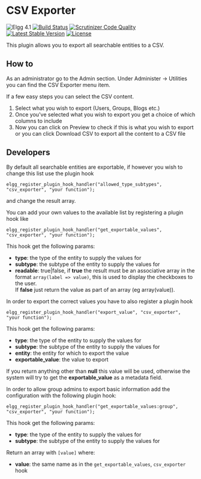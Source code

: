 CSV Exporter
============

![Elgg 4.1](https://img.shields.io/badge/Elgg-4.1-green.svg)
[![Build Status](https://scrutinizer-ci.com/g/ColdTrick/csv_exporter/badges/build.png?b=master)](https://scrutinizer-ci.com/g/ColdTrick/csv_exporter/build-status/master)
[![Scrutinizer Code Quality](https://scrutinizer-ci.com/g/ColdTrick/csv_exporter/badges/quality-score.png?b=master)](https://scrutinizer-ci.com/g/ColdTrick/csv_exporter/?branch=master)
[![Latest Stable Version](https://poser.pugx.org/coldtrick/csv_exporter/v/stable.svg)](https://packagist.org/packages/coldtrick/csv_exporter)
[![License](https://poser.pugx.org/coldtrick/csv_exporter/license.svg)](https://packagist.org/packages/coldtrick/csv_exporter)

This plugin allows you to export all searchable entities to a CSV.

How to
------

As an administrator go to the Admin section. Under Administer -> Utilities you can find the CSV Exporter menu item.

If a few easy steps you can select the CSV content.

1.  Select what you wish to export (Users, Groups, Blogs etc.)
2.  Once you've selected what you wish to export you get a choice of which columns to include
3.  Now you can click on Preview to check if this is what you wish to export  
or you can click Download CSV to export all the content to a CSV file

Developers
----------

By default all searchable entities are exportable, if however you wish to change this list use the plugin hook

`elgg_register_plugin_hook_handler("allowed_type_subtypes", "csv_exporter", "your function");`

and change the result array.

You can add your own values to the available list by registering a plugin hook like  

`elgg_register_plugin_hook_handler("get_exportable_values", "csv_exporter", "your function");` 

This hook get the following params:

- __type__: the type of the entity to supply the values for
- __subtype__: the subtype of the entity to supply the values for
- __readable__: true|false, if __true__ the result must be an associative array in the format `array(label => value)`, 
this is used to display the checkboxes to the user.  
If __false__ just return the value as part of an array (eg array(value)).

In order to export the correct values you have to also register a plugin hook  

`elgg_register_plugin_hook_handler("export_value", "csv_exporter", "your function");`

This hook get the following params:

- __type__: the type of the entity to supply the values for
- __subtype__: the subtype of the entity to supply the values for
- __entity__: the entity for which to export the value
- __exportable_value__: the value to export

If you return anything other than __null__ this value will be used, otherwise the system will try to get the __exportable_value__ as a metadata field.

In order to allow group admins to export basic information add the configuration with the following plugin hook:  

`elgg_register_plugin_hook_handler("get_exportable_values:group", "csv_exporter", "your function");` 
 
This hook get the following params:

- __type__: the type of the entity to supply the values for
- __subtype__: the subtype of the entity to supply the values for

Return an array with `[value]` where:

- __value__: the same name as in the `get_exportable_values`, `csv_exporter` hook
